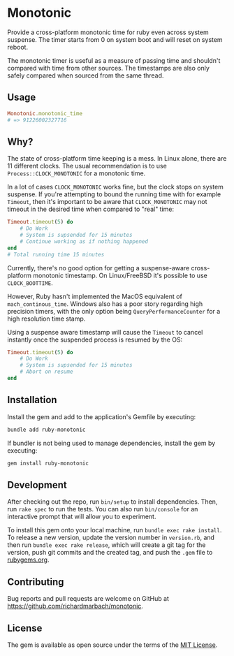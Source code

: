 # Monotonic

Provide a cross-platform monotonic time for ruby even across system suspense.
The timer starts from 0 on system boot and will reset on system reboot.

The monotonic timer is useful as a measure of passing time and shouldn't compared with time from other sources.
The timestamps are also only safely compared when sourced from the same thread.

## Usage

```ruby
Monotonic.monotonic_time
# => 91226002327716
```

## Why?

The state of cross-platform time keeping is a mess. 
In Linux alone, there are 11 different clocks.
The usual recommendation is to use `Process::CLOCK_MONOTONIC` for a monotonic time. 

In a lot of cases `CLOCK_MONOTONIC` works fine, but the clock stops on system suspense.
If you're attempting to bound the running time with for example `Timeout`, then it's important to be aware that `CLOCK_MONOTONIC` may not timeout in the desired time when compared to "real" time:

```ruby
Timeout.timeout(5) do
    # Do Work
    # System is supsended for 15 minutes
    # Continue working as if nothing happened
end
# Total running time 15 minutes
```

Currently, there's no good option for getting a suspense-aware cross-platform monotonic timestamp. 
On Linux/FreeBSD it's possible to use `CLOCK_BOOTTIME`.

However, Ruby hasn't implemented the MacOS equivalent of `mach_continous_time`.
Windows also has a poor story regarding high precision timers, with the only option being `QueryPerformanceCounter` for a high resolution time stamp.

Using a suspense aware timestamp will cause the `Timeout` to cancel instantly once the suspended process is resumed by the OS:

```ruby
Timeout.timeout(5) do
    # Do Work
    # System is supsended for 15 minutes
    # Abort on resume
end
```

## Installation

Install the gem and add to the application's Gemfile by executing:

```bash
bundle add ruby-monotonic
```

If bundler is not being used to manage dependencies, install the gem by executing:

```bash
gem install ruby-monotonic
```

## Development

After checking out the repo, run `bin/setup` to install dependencies. Then, run `rake spec` to run the tests. You can also run `bin/console` for an interactive prompt that will allow you to experiment.

To install this gem onto your local machine, run `bundle exec rake install`. To release a new version, update the version number in `version.rb`, and then run `bundle exec rake release`, which will create a git tag for the version, push git commits and the created tag, and push the `.gem` file to [rubygems.org](https://rubygems.org).

## Contributing

Bug reports and pull requests are welcome on GitHub at https://github.com/richardmarbach/monotonic.

## License

The gem is available as open source under the terms of the [MIT License](https://opensource.org/licenses/MIT).
